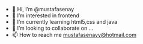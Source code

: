- 👋 Hi, I’m @mustafasenay
- 👀 I’m interested in frontend
- 🌱 I’m currently learning html5,css and java
- 💞️ I’m looking to collaborate on ...
- 📫 How to reach me mustafasenayy@hotmail.com

<!---
mustafasenay/mustafasenay is a ✨ special ✨ repository because its `README.md` (this file) appears on your GitHub profile.
You can click the Preview link to take a look at your changes.
--->
